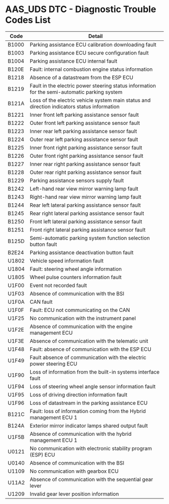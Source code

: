 # AAS_UDS DTC - Diagnostic Trouble Codes List

| Code | Detail |
| - | - |
| B1000 | Parking assistance ECU calibration downloading fault |
| B1003 | Parking assistance ECU secure configuration fault |
| B1004 | Parking assistance ECU internal fault |
| B120E | Fault: internal combustion engine status information |
| B1218 | Absence of a datastream from the ESP ECU |
| B1219 | Fault in the electric power steering status information for the semi-automatic parking system |
| B121A | Loss of the electric vehicle system main status and direction indicators status information |
| B1221 | Inner front left parking assistance sensor fault |
| B1222 | Outer front left parking assistance sensor fault |
| B1223 | Inner rear left parking assistance sensor fault |
| B1224 | Outer rear left parking assistance sensor fault |
| B1225 | Inner front right parking assistance sensor fault |
| B1226 | Outer front right parking assistance sensor fault |
| B1227 | Inner rear right parking assistance sensor fault |
| B1228 | Outer rear right parking assistance sensor fault |
| B1229 | Parking assistance sensors supply fault |
| B1242 | Left-hand rear view mirror warning lamp fault |
| B1243 | Right-hand rear view mirror warning lamp fault |
| B1244 | Rear left lateral parking assistance sensor fault |
| B1245 | Rear right lateral parking assistance sensor fault |
| B1250 | Front left lateral parking assistance sensor fault |
| B1251 | Front right lateral parking assistance sensor fault |
| B125D | Semi-automatic parking system function selection button fault |
| B2E24 | Parking assistance deactivation button fault |
| U1802 | Vehicle speed information fault |
| U1804 | Fault: steering wheel angle information |
| U1805 | Wheel pulse counters information fault |
| U1F00 | Event not recorded fault |
| U1F03 | Absence of communication with the BSI |
| U1F0A | CAN fault |
| U1F0F | Fault: ECU not communicating on the CAN |
| U1F25 | No communication with the instrument panel |
| U1F2E | Absence of communication with the engine management ECU |
| U1F3E | Absence of communication with the telematic unit |
| U1F48 | Fault: absence of communication with the ESP ECU |
| U1F49 | Fault absence of communication with the electric power steering ECU |
| U1F90 | Loss of information from the built-in systems interface fault |
| U1F94 | Loss of steering wheel angle sensor information fault |
| U1F95 | Loss of driving direction information fault |
| U1F96 | Loss of datastream in the parking assistance ECU |
| B121C | Fault: loss of information coming from the Hybrid management ECU 1 |
| B124A | Exterior mirror indicator lamps shared output fault |
| U1F5B | Absence of communication with the hybrid management ECU 1 |
| U0121 | No communication with electronic stability program (ESP) ECU |
| U0140 | Absence of communication with the BSI |
| U1109 | No communication with gearbox ECU |
| U11A2 | Absence of communication with the sequential gear lever |
| U1209 | Invalid gear lever position information |
